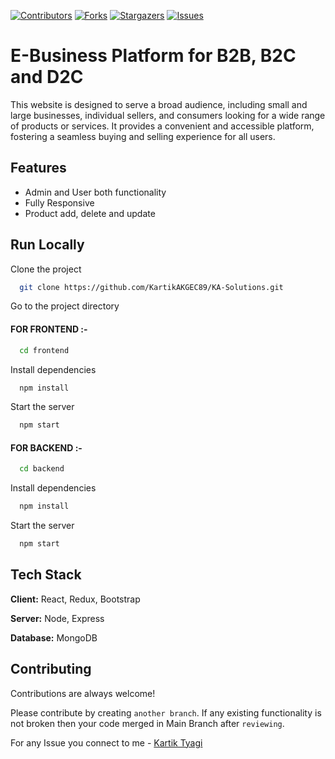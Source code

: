 [![Contributors][contributors-shield]][contributors-url]
[![Forks][forks-shield]][forks-url]
[![Stargazers][stars-shield]][stars-url]
[![Issues][issues-shield]][issues-url]


# E-Business Platform for B2B, B2C and D2C

This website is designed to serve a broad audience, including small and large businesses, individual sellers, and consumers looking for a wide range of products or services. It provides a convenient and accessible platform, fostering a seamless buying and selling experience for all users.


## Features

- Admin and User both functionality
- Fully Responsive
- Product add, delete and update


## Run Locally

Clone the project

```bash
  git clone https://github.com/KartikAKGEC89/KA-Solutions.git
```

Go to the project directory

#### FOR FRONTEND :- 

```bash
  cd frontend
```
Install dependencies

```bash
  npm install
```

Start the server

```bash
  npm start
```

#### FOR BACKEND :-

```bash
  cd backend
```
Install dependencies

```bash
  npm install
```

Start the server

```bash
  npm start
```


## Tech Stack

**Client:** React, Redux, Bootstrap

**Server:** Node, Express

**Database:** MongoDB

## Contributing

Contributions are always welcome!

Please contribute by creating `another branch`. If any existing functionality is not broken then your code merged in Main Branch after `reviewing`. 

For any Issue you connect to me - [Kartik Tyagi](https://www.linkedin.com/in/kartik-tyagi-a96929205/)


[contributors-shield]: https://img.shields.io/github/contributors/KartikAKGEC89/KA-Solutions.svg?style=for-the-badge
[contributors-url]: https://github.com/KartikAKGEC89/KA-Solutions/graphs/contributors
[forks-shield]: https://img.shields.io/github/forks/KartikAKGEC89/KA-Solutions.svg?style=for-the-badge
[forks-url]: https://github.com/KartikAKGEC89/KA-Solutions/network/members
[stars-shield]: https://img.shields.io/github/stars/KartikAKGEC89/KA-Solutions.svg?style=for-the-badge
[stars-url]: https://github.com/KartikAKGEC89/KA-Solutions/stargazers
[issues-shield]: https://img.shields.io/github/issues/KartikAKGEC89/KA-Solutions.svg?style=for-the-badge
[issues-url]: https://github.com/KartikAKGEC89/KA-Solutions/issues
